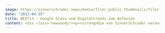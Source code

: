 ```yaml
---
image: https://sinnerschrader.news/media/filer_public_thumbnails/filer_public/f9/16/f9163fa4-5672-46c9-916d-f0d02fe833ac/varfoldersdjk8pxf42x64d8fxslz8jcc8fc0000gnttmpblylvh__480x288_q85_crop_subsampling-2_upscale.jpg
date: "2013-04-25"
title: NEXT13 - Google Glass und Digitaltrends zum Anfassen
content: <div class="newsbody"><p><strong>Die von SinnerSchrader veranstaltete <a href="http&#58;//nextberlin.eu">NEXT Berlin</a> ist nach zwei erfolgreichen Eventtagen zu Ende gegangen. Teilnehmer aus der ganzen Welt nahmen an der Trendkonferenz der Digitalwirtschaft im Berliner Congress Center teil. Höhepunkte der achten NEXT-Auflage waren die Präsentation des Google Glass durch Techblogger Robert Scoble, die Rede von Barack Obamas Digitalkampagnenchef Harper Reed, der Auftritt von Kanzlerkandidat Peer Steinbrück, sowie die Wahl des besten europäischen Start-ups.</strong></p><p>Menschentrauben umringten den US-amerikanischen Blogger Robert Scoble, als er heute auf der Trendkonferenz NEXT Berlin sein Google Glass präsentierte. Als einer der ersten Nutzer weltweit hatte Scoble die Datenbrille vor einer Woche erhalten und zeigte das neue Gadget heute erstmals auf einer europäischen Konferenz. Einige der NEXT-Besucher kamen in den Genuss, das überraschend leichte Gerät einmal aufsetzen zu dürfen.<br/><img alt="8676960113_8d0e4d1d37_b" class="alignright size-medium wp-image-2771" height="176" src="http&#58;//www.sinnerschrader.com/wp-content/uploads/2013/04/8676960113_8d0e4d1d37_b-300x176.jpg" width="300"/>Mit einem simplen Fingertipp an das Brillengestell lassen sich damit direkt vor dem Auge des Trägers E-Mails oder Straßenkarten durchsuchen, mit der Anweisung “Take a picture” ein Foto des Gegenübers schießen. Was heute noch in der Entwicklungsphase steckt, wird in circa zwei Jahren Mainstream sein, prophezeite der Tech-Experte Robert Scoble auf der NEXT. Gleiches gilt für andere Trends, die auf den drei Bühnen der NEXT Berlin 2013 präsentiert wurden. Etwa in der Maker Session, die zeigte, wie kleine Gruppen durch 3D-Druck und Crowdsourcing neue Wege gehen.</p><p>Auf breites Interesse stieß auch die Keynote von Barack Obamas Digitalexperten Harper Reed. Er hatte die Wiederwahlkampagne des US-Präsidenten mit 120 Dateningenieuren organisiert und sie dadurch zu dessen Erfolg geführt.</p><p><a href="http&#58;//www.sinnerschrader.com/wp-content/uploads/2013/04/8676167778_819f179f64_c.jpg"><img alt="Harper Reed - Barack Obamas CTO über die Wahlkampagne des Präsidenten" class="size-full wp-image-2772" height="512" src="http&#58;//www.sinnerschrader.com/wp-content/uploads/2013/04/8676167778_819f179f64_c.jpg" width="800"/></a><br/>Harper Reed - Barack Obamas CTO über die Wahlkampagne des Präsidenten</p><p>Welch wichtige Bedeutung die sinnvolle Auswertung großer Datenmengen auch für kleine Unternehmen hat, haben die beiden Unternehmer Wolfgang Hafenscher und Reinhart Nowak erkannt. Die österreichischen Gründer konnten im Start-up Pitch die Jury überzeugen und sich gegen 100 Mitbewerber durchsetzen. Mit dem Gewinn sicherten sie sich internationale Aufmerksamkeit und einen Gewinn in Gesamtsumme von 20.000 Euro.</p><p><a href="http&#58;//www.sinnerschrader.com/wp-content/uploads/2013/04/99095-next13_start-up_pitch_winner-xlarge-1366827207.jpg"><img alt="LineMetrics aus Österrreich - die Sieger des diesjährigen NEXT Startup Pitches" class="size-full wp-image-2769" height="500" src="http&#58;//www.sinnerschrader.com/wp-content/uploads/2013/04/99095-next13_start-up_pitch_winner-xlarge-1366827207.jpg" width="800"/></a><br/>LineMetrics aus Österrreich - die Sieger des diesjährigen NEXT Startup Pitches</p><p>Insgesamt haben die NEXT in diesem Jahr rund 1.700 Teilnehmer besucht. Der Anteil internationaler NEXT-Besucher konnte auch in diesem Jahr weiter gesteigert werden und liegt inzwischen bei mehr als 30 Prozent. Selbst aus China und Brasilien reisten die Interessenten an, um mehr als 150 digitale Trendsetter auf drei Bühnen zu sehen. Im mittlerweile achten Jahr organisiert Digitalagentur SinnerSchrader die NEXT Berlin Konferenz für Trendthemen der digitalen Wirtschaft.</p><p><strong>Weitere Informationen, Fotos und Videos unter</strong><a href="http&#58;//nextberlin.eu/press">http&#58;//nextberlin.eu/press</a></p><p><img alt="8674506665_781abbb262_b" class="alignnone size-full wp-image-2770" height="440" src="http&#58;//www.sinnerschrader.com/wp-content/uploads/2013/04/8674506665_781abbb262_b.jpg" width="500"/></p></div>
---
```

